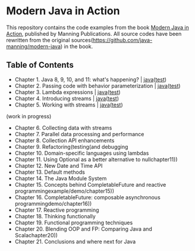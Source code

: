 # Modern Java in Action

This repository contains the code examples from the book [Modern Java in Action](https://www.manning.com/books/modern-java-in-action), published by Manning Publications. All source codes have been rewritten from the original sources(https://github.com/java-manning/modern-java) in the book.

## Table of Contents

- Chapter 1. Java 8, 9, 10, and 11: what's happening? | [java](https://github.com/codejsha/modern-java-in-action/tree/main/src/main/java/com/example/demo/chapter01)([test](https://github.com/codejsha/modern-java-in-action/tree/main/src/main/test/com/example/demo/chapter01))
- Chapter 2. Passing code with behavior parameterization | [java](https://github.com/codejsha/modern-java-in-action/tree/main/src/main/java/com/example/demo/chapter02)([test](https://github.com/codejsha/modern-java-in-action/tree/main/src/main/test/com/example/demo/chapter02))
- Chapter 3. Lambda expressions | [java](https://github.com/codejsha/modern-java-in-action/tree/main/src/main/java/com/example/demo/chapter03)([test](https://github.com/codejsha/modern-java-in-action/tree/main/src/main/test/com/example/demo/chapter03))
- Chapter 4. Introducing streams | [java](https://github.com/codejsha/modern-java-in-action/tree/main/src/main/java/com/example/demo/chapter04)([test](https://github.com/codejsha/modern-java-in-action/tree/main/src/main/test/com/example/demo/chapter04))
- Chapter 5. Working with streams | [java](https://github.com/codejsha/modern-java-in-action/tree/main/src/main/java/com/example/demo/chapter05)([test](https://github.com/codejsha/modern-java-in-action/tree/main/src/main/test/com/example/demo/chapter05))

(work in progress)

- Chapter 6. Collecting data with streams
- Chapter 7. Parallel data processing and performance
- Chapter 8. Collection API enhancements
- Chapter 9. Refactoring(testing(and debugging
- Chapter 10. Domain-specific languages using lambdas
- Chapter 11. Using Optional as a better alternative to nullchapter11))
- Chapter 12. New Date and Time API
- Chapter 13. Default methods
- Chapter 14. The Java Module System
- Chapter 15. Concepts behind CompletableFuture and reactive programmingexample/demo/chapter15))
- Chapter 16. CompletableFuture: composable asynchronous programmingdemo/chapter16))
- Chapter 17. Reactive programming
- Chapter 18. Thinking functionally
- Chapter 19. Functional programming techniques
- Chapter 20. Blending OOP and FP: Comparing Java and Scalachapter20))
- Chapter 21. Conclusions and where next for Java

